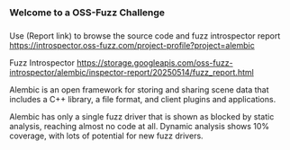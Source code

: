 ###
### Welcome to a OSS-Fuzz Challenge
###

Use (Report link) to browse the source code and fuzz introspector report https://introspector.oss-fuzz.com/project-profile?project=alembic

Fuzz Introspector
https://storage.googleapis.com/oss-fuzz-introspector/alembic/inspector-report/20250514/fuzz_report.html

Alembic is an open framework for storing and sharing scene data that includes a C++ library, a file format, and client plugins and applications.

Alembic has only a single fuzz driver that is shown as blocked by static analysis, reaching almost no code at all.  Dynamic analysis shows 10% coverage, with lots of potential for new fuzz drivers.
